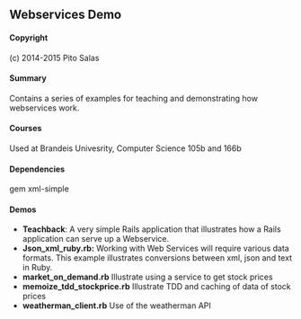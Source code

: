 ## Webservices Demo

#### Copyright

(c) 2014-2015 Pito Salas

#### Summary

Contains a series of examples for teaching and demonstrating how webservices work.

#### Courses

Used at Brandeis Univesrity, Computer Science 105b and 166b

#### Dependencies

gem xml-simple

#### Demos

* **Teachback**: A very simple Rails application that illustrates how a Rails application can serve up a Webservice.
* **Json_xml_ruby.rb:** Working with Web Services will require various data formats. This example illustrates conversions between xml, json and text in Ruby.
* **market_on_demand.rb** Illustrate using a service to get stock prices
* **memoize_tdd_stockprice.rb** Illustrate TDD and caching of data of stock prices
* **weatherman_client.rb** Use of the weatherman API
